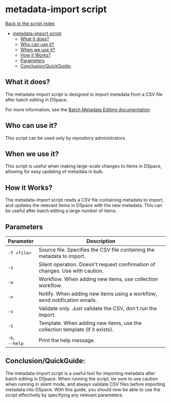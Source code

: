 # metadata-import script
[Back to the script index](index.md)
<!-- TOC -->
* [metadata-import script](#metadata-import-script)
  * [What it does?](#what-it-does)
  * [Who can use it?](#who-can-use-it)
  * [When we use it?](#when-we-use-it)
  * [How it Works?](#how-it-works)
  * [Parameters](#parameters)
  * [Conclusion/QuickGuide:](#conclusionquickguide)
<!-- TOC -->
## What it does?

The metadata-import script is designed to import metadata from a CSV file after batch editing in DSpace.

For more information,
see the [Batch Metadata Editing documentation](https://wiki.lyrasis.org/display/DSDOC7x/Batch+Metadata+Editing)

## Who can use it?

This script can be used only by repository administrators.

## When we use it?

This script is useful when making large-scale changes to items in DSpace, allowing for easy updating of metadata in
bulk.



## How it Works?

The metadata-import script reads a CSV file containing metadata to import, and updates the relevant items in DSpace with
the new metadata. This can be useful after batch editing a large number of items.

## Parameters

| Parameter           | Description                                                                  |
|---------------------|------------------------------------------------------------------------------|
| `-f <file>`         | Source file. Specifies the CSV file containing the metadata to import.       |
| `-s`                | Silent operation. Doesn't request confirmation of changes. Use with caution. |
| `-w`                | Workflow. When adding new items, use collection workflow.                    |
| `-n`                | Notify. When adding new items using a workflow, send notification emails.    |
| `-v`                | Validate only. Just validate the CSV, don't run the import.                  |
| `-t`                | Template. When adding new items, use the collection template (if it exists). |
| `-h`, <br/>`--help` | Print the help message.                                                      |

## Conclusion/QuickGuide:

The metadata-import script is a useful tool for importing metadata after batch editing in DSpace. When running the
script, be sure to use caution when running in silent mode, and always validate CSV files before importing metadata into
DSpace. With this guide, you should now be able to use the script effectively by specifying any relevant parameters.

